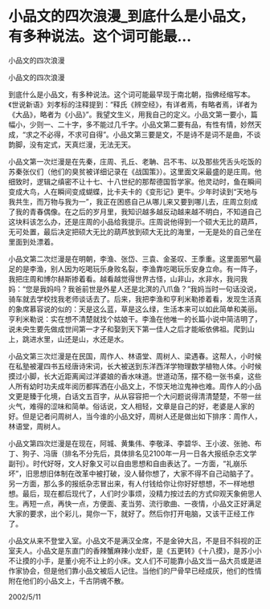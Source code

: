 # 小品文的四次浪漫_到底什么是小品文，有多种说法。这个词可能最...

小品文的四次浪漫

小品文的四次浪漫

到底什么是小品文，有多种说法。这个词可能最早现于南北朝，指佛经缩写本。《世说新语》刘孝标的注释提到：“释氏《辨空经》，有详者焉，有略者焉，详者为《大品》，略者为《小品》”。我望文生义，用我自己的定义。小品文第一要小，篇幅小，少则一、二十字，多不能过几千字。小品文第二要有品，有性有情，妙然天成，“求之不必得，不求可自得”。小品文第三要是文，不是诗不是词不是曲，不谈韵脚，没有定式，天真烂漫，无法无天。

小品文第一次烂漫是在先秦，庄周、孔丘、老聃、吕不韦、以及那些凭舌头吃饭的苏秦张仪们（他们的臭贫被详细记录在《战国策》）。这里面文采最盛的是庄周。他细致时，逻辑之缜密不让十七、十八世纪的那帮德国哲学家。他灵动时，鱼在瞬间变成大鸟，人在瞬间变成蝴蝶，比卡夫卡的《变形记》更牛。少年时读到“天地与我共生，而万物与我为一”，我正在困惑自己从哪儿来又要到哪儿去，庄周立刻成了我的青春偶像。在之后的岁月里，我知识越多越反动越来越不明白，不知道自己这块料该怎么办，还是庄周的小品给我提示。庄周说他得到一个硕大无比的葫芦，无可处置，最后决定把硕大无比的葫芦放到硕大无比的海里，一无是处的自己坐在里面到处漂着。

小品文第二次烂漫是在明朝，李渔、张岱、三袁、金圣叹、王季重。这里面邪气最足的是李渔，别人因为吃喝玩乐身败名裂，李渔靠吃喝玩乐安身立命。有一阵子，我把庄周和博尔赫斯掺着看。越看越觉得世界古怪，山非山，水非水，我问我妈：“您是我妈吗？我爸前世是外星人还是北溟的八爪鱼？”我妈当时一句话没说，骑车就去学校找我老师谈话去了。后来，我把李渔和亨利米勒掺着看，发现生活真的象席慕容说的似的：天是这么蓝，草是这么绿，生活本来可以如此简单和美丽。亨利米勒说：实在想不清楚就找个姑娘干。李渔在他唯一的长篇小说中简洁明了，说未央生要先做成世间第一才子和娶到天下第一佳人之后才能皈依佛祖。爬到山上，跳进水里，山还是山，水还是水。

小品文第三次烂漫是在民国，周作人、林语堂、周树人、梁遇春。这帮人，小时候在私塾被灌四书五经唐诗宋词，长大被送到东洋西洋学物理数学植物人体。小时候摸过小脚，长大近距离闻过洋婆娘的香水味道。世道动荡，摆不稳一张书桌，这些人所有幼时功夫成年阅历都挥洒在小品文上，不惊天地泣鬼神也难。周作人的小品文更是臻于化境，白话文五百字，从从容容把一个大问题说得清清楚楚，不带一丝火气，难得的涩味和简单。俗话说，文人相轻，文章是自己的好，老婆是人家的好。但是记者问周树人，当今谁的小品文好，周树人还是做出如下排序：周作人，林语堂，周树人。

小品文第四次烂漫是在现在，阿城、黄集伟、李敬泽、李碧华、王小波、张驰、布丁、狗子、冯唐（排名不分先后，具体排名见2100年一月一日各大报纸杂志文学副刊）。时代好呀，文人好象又可以自由思想和自由表达了。一方面，“礼崩乐坏”，旧思想旧体制在改革中被打破，没人替你想了，大家不得不自己动脑子了。另一方面，那么多的报纸杂志冒出来，有人付钱给你让你好好想想，不一样地想想。最后，现在都后现代了，人们时少事烦，没精力按过去的方式仰观天象俯思人生。再短一点，再快一点，方便面、麦当劳、流行歌曲、一夜情，小品文正好满足大家的要求，出个彩儿，晃你一下，就好了。然后你打开电脑，又该干正经工作了。

小品文从来不登堂入室。小品文不是满汉全席，不是金钟大吕，不是目不斜视的正室夫人。小品文是东直门的香辣蟹麻辣小龙虾，是《五更转》《十八摸》，是苏小小不让摸的小手，是董小宛不让上的小床。文人们不可能靠小品文当一品大员或是进作家协会，但是他们靠小品文被后人记住。当他们的尸骨早已经成灰，他们的性情附在他们的小品文上，千古阴魂不散。

2002/5/11